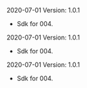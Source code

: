 2020-07-01 Version: 1.0.1
- Sdk for 004.

2020-07-01 Version: 1.0.1
- Sdk for 004.

2020-07-01 Version: 1.0.1
- Sdk for 004.

